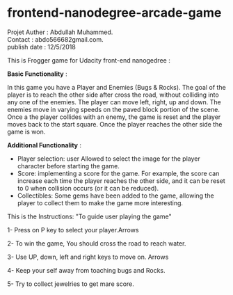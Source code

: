 frontend-nanodegree-arcade-game
===============================

Projet Auther : Abdullah Muhammed.<br>
Contact : abdo566682gmail.com.<br>
publish date : 12/5/2018<br>

This is Frogger game for Udacity front-end nanogedree : 

**Basic Functionality** : 

In this game you have a Player and Enemies (Bugs & Rocks). The goal of the player is to reach the other side after cross the  road, without colliding into any one of the enemies. The player can move left, right, up and down. The enemies move in varying speeds on the paved block portion of the scene. Once a the player collides with an enemy, the game is reset and the player moves back to the start square. Once the player reaches the other side the game is won.

**Additional Functionality** : 

- Player selection: user Allowed to select the image for the player character before starting the game.
- Score: implementing a score for the game. For example, the score can increase each time the player reaches the other side, and it can be  reset to 0 when collision occurs (or it can be reduced).
- Collectibles: Some gems have been added to the game, allowing the player to collect them to make the game more interesting.



This is the Instructions: "To guide user playing the game" 

1- Press on P key to select your player.Arrows

2- To win the game, You should cross the road to reach water.

3- Use UP, down, left and right keys to move on. Arrows

4- Keep your self away from toaching bugs and Rocks.

5- Try to collect jewelries to get mare score.
